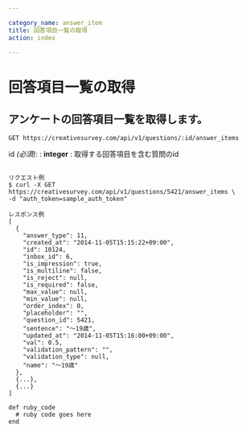 ```yaml
---

category_name: answer_item
title: 回答項目一覧の取得
action: index

---
```


# 回答項目一覧の取得

## アンケートの回答項目一覧を取得します。

`GET https://creativesurvey.com/api/v1/questions/:id/answer_items`

id _(必須)_:
: __integer__
: 取得する回答項目を含む質問のid

~~~

リクエスト例
$ curl -X GET https://creativesurvey.com/api/v1/questions/5421/answer_items \
-d "auth_token=sample_auth_token"

レスポンス例
[
  {
    "answer_type": 11,
    "created_at": "2014-11-05T15:15:22+09:00",
    "id": 10124,
    "inbox_id": 6,
    "is_impression": true,
    "is_multiline": false,
    "is_reject": null,
    "is_required": false,
    "max_value": null,
    "min_value": null,
    "order_index": 0,
    "placeholder": "",
    "question_id": 5421,
    "sentence": "〜19歳",
    "updated_at": "2014-11-05T15:16:00+09:00",
    "val": 0.5,
    "validation_pattern": "",
    "validation_type": null,
    "name": "〜19歳"
  },
  {...},
  {...}
]

~~~

~~~
def ruby_code
  # ruby code goes here
end
~~~


